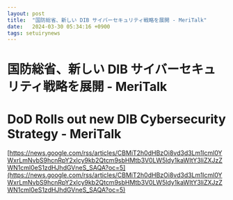 ```yaml
---
layout: post
title:  "国防総省、新しい DIB サイバーセキュリティ戦略を展開 - MeriTalk"
date:   2024-03-30 05:34:16 +0900
tags: setuirynews 
---
```


# 国防総省、新しい DIB サイバーセキュリティ戦略を展開 - MeriTalk



# DoD Rolls out new DIB Cybersecurity Strategy - MeriTalk

[https://news.google.com/rss/articles/CBMiT2h0dHBzOi8vd3d3Lm1lcml0YWxrLmNvbS9hcnRpY2xlcy9kb2Qtcm9sbHMtb3V0LW5ldy1kaWItY3liZXJzZWN1cml0eS1zdHJhdGVneS_SAQA?oc=5](https://news.google.com/rss/articles/CBMiT2h0dHBzOi8vd3d3Lm1lcml0YWxrLmNvbS9hcnRpY2xlcy9kb2Qtcm9sbHMtb3V0LW5ldy1kaWItY3liZXJzZWN1cml0eS1zdHJhdGVneS_SAQA?oc=5)

